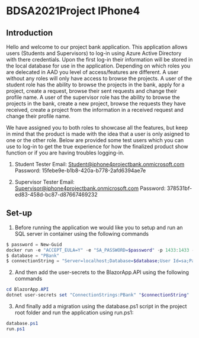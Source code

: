 # BDSA2021Project IPhone4

## Introduction

Hello and welcome to our project bank application. This application allows users (Students and Supervisors) to log-in using Azure Active Directory with there credentials. Upon the first log-in their information will be stored in the local database for use in the application. Depending on which roles you are delecated in AAD you level of access/features are different.
A user without any roles will only have access to browse the projects.
A user of the student role has the ability to browse the projects in the bank, apply for a project, create a request, browse their sent requests and change their profile name.
A user of the supervisor role has the ability to browse the projects in the bank, create a new project, browse the requests they have received, create a project from the information in a received request and change their profile name.

We have assigned you to both roles to showcase all the features, but keep in mind that the product is made with the idea that a user is only asigned to one or the other role. Below are provided some test users which you can use to log-in to get the true experience for how the finalized product show function or if you are having troubles logging-in.

1. Student Tester
Email: Student@iphone4projectbank.onmicrosoft.com
Password: 15febe9e-b1b8-420a-b778-2afd6394ae7e

2. Supervisor Tester
Email: Supervisor@iphone4projectbank.onmicrosoft.com
Password: 378531bf-ed83-458d-bc87-d87667469232

## Set-up

1. Before running the application we would like you to setup and run an SQL server in container using the following commands

```powershell
$ password = New-Guid
docker run -e "ACCEPT_EULA=Y" -e "SA_PASSWORD=$password" -p 1433:1433 -d mcr.microsoft.com/mssql/server:2019-latest
$ database = "PBank"
$ connectionString = "Server=localhost;Database=$database;User Id=sa;Password=$password"
```

2. And then add the user-secrets to the BlazorApp.API using the following commands

```powershell
cd BlazorApp.API
dotnet user-secrets set "ConnectionStrings:PBank" "$connectionString"
```

3. And finally add a migration using the database.ps1 script in the project root folder and run the application using run.ps1:

```powershell
database.ps1
run.ps1
```
